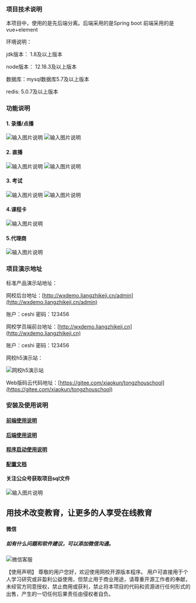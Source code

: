 
### 项目技术说明
本项目中，使用的是先后端分离。后端采用的是Spring boot 前端采用的是vue+element

环境说明：

jdk版本： 1.8及以上版本

node版本： 12.18.3及以上版本

数据库：mysql数据库5.7及以上版本

redis: 5.0.7及以上版本


### 功能说明

#### 1.  录播/点播


![输入图片说明](http://wxdemo.liangzhikeji.cn/upload/kaiyuan/152214_47950b3f_5459746.png "屏幕截图.png")
![输入图片说明](http://wxdemo.liangzhikeji.cn/upload/kaiyuan/152258_163a99ca_5459746.png "屏幕截图.png")

#### 2.  直播


![输入图片说明](http://wxdemo.liangzhikeji.cn/upload/kaiyuan/152319_9fe4f947_5459746.png "屏幕截图.png")
![输入图片说明](http://wxdemo.liangzhikeji.cn/upload/kaiyuan/152337_b2049a6b_5459746.png "屏幕截图.png")

#### 3.  考试


![输入图片说明](http://wxdemo.liangzhikeji.cn/upload/kaiyuan/152359_0def09c4_5459746.png "屏幕截图.png")
![输入图片说明](http://wxdemo.liangzhikeji.cn/upload/kaiyuan/152416_56dd9038_5459746.png "屏幕截图.png")

#### 4.课程卡

![输入图片说明](http://wxdemo.liangzhikeji.cn/upload/kaiyuan/152538_11610131_5459746.png "屏幕截图.png")
    
#### 5.代理商


![输入图片说明](http://wxdemo.liangzhikeji.cn/upload/kaiyuan/152612_9a106afa_5459746.png "屏幕截图.png")


### 项目演示地址

标准产品演示站地址：
    
网校后台地址：[http://wxdemo.liangzhikeji.cn/admin](http://wxdemo.liangzhikeji.cn/admin)
        
账户：ceshi 密码：123456
    
网校学员端前台地址：[http://wxdemo.liangzhikeji.cn](http://wxdemo.liangzhikeji.cn)
       
账户：ceshi 密码：123456

网校h5演示站：

![网校h5演示站](http://wxdemo.liangzhikeji.cn/upload/kaiyuan/wxh5.png)

Web版码云代码地址：[https://gitee.com/xiaokun/tongzhouschool](https://gitee.com/xiaokun/tongzhouschool)

### 安装及使用说明
#### [前端使用说明](http://wxdoc.liangzhikeji.cn/wx/%E5%89%8D%E5%8F%B0%E4%BD%BF%E7%94%A8%E6%96%87%E6%A1%A3/%E5%89%8D%E5%8F%B0%E9%A6%96%E9%A1%B5.html)
#### [后端使用说明](http://wxdoc.liangzhikeji.cn/wx/%E5%90%8E%E5%8F%B0%E4%BD%BF%E7%94%A8%E6%96%87%E6%A1%A3/%E5%90%8E%E5%8F%B0%E9%A6%96%E9%A1%B5.html)
#### [程序启动使用说明](http://wxdoc.liangzhikeji.cn/wx/%E7%B3%BB%E7%BB%9F%E5%90%AF%E5%8A%A8/%E5%90%8E%E5%8F%B0%E6%8E%A5%E5%8F%A3%E7%B3%BB%E7%BB%9F%E5%90%AF%E5%8A%A8%E8%AF%B4%E6%98%8E.html)
#### [配置文档](http://wxdoc.liangzhikeji.cn/wx/%E7%B3%BB%E7%BB%9F%E9%85%8D%E7%BD%AE%E6%96%87%E6%A1%A3/%E7%94%B3%E8%AF%B7%E6%96%87%E6%A1%A3%E4%BD%BF%E7%94%A8%E8%AF%B4%E6%98%8E.html)
#### 关注公众号获取项目sql文件
![输入图片说明](http://wxdemo.liangzhikeji.cn/upload/kaiyuan/qrcode_for_gh_2ae378e3333c_258.jpg)



## 用技术改变教育，让更多的人享受在线教育

#### 微信
##### 如有什么问题和软件建议，可以添加微信沟通。
![微信客服](http://wxdemo.liangzhikeji.cn/upload/kaiyuan/qiyeweixin.png)





【使用声明】 尊敬的用户您好，欢迎使用网校开源版本程序。 
用户可直接用于个人学习研究或非盈利公益使用，但禁止用于商业用途，请尊重开源工作者的奉献，未经官方同意授权，禁止商用或获利，禁止将本项目的代码和资源进行任何形式的出售，产生的一切任何后果责任由侵权者自负。


